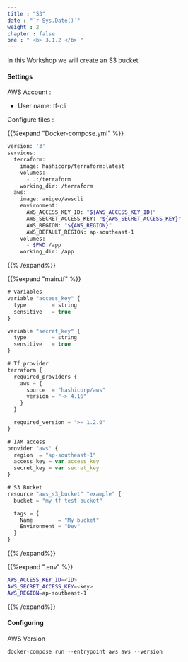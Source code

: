 ```yaml
---
title : "S3"
date : "`r Sys.Date()`"
weight : 2
chapter : false
pre : " <b> 3.1.2 </b> "
---
```


In this Workshop we will create an S3 bucket

#### Settings

AWS Account :

- User name: tf-cli

Configure files :

{{%expand "Docker-compose.yml" %}}
```sh
version: '3'
services:
  terraform:
    image: hashicorp/terraform:latest
    volumes:
      - .:/terraform
    working_dir: /terraform
  aws:
    image: anigeo/awscli
    environment:
      AWS_ACCESS_KEY_ID: "${AWS_ACCESS_KEY_ID}"
      AWS_SECRET_ACCESS_KEY: "${AWS_SECRET_ACCESS_KEY}"
      AWS_REGION: "${AWS_REGION}"
      AWS_DEFAULT_REGION: ap-southeast-1
    volumes:
      - $PWD:/app
    working_dir: /app
 ``` 
{{% /expand%}}


{{%expand "main.tf" %}}

```js
# Variables
variable "access_key" {
  type        = string
  sensitive   = true
}

variable "secret_key" {
  type        = string
  sensitive   = true
}

# Tf provider
terraform {
  required_providers {
    aws = {
      source  = "hashicorp/aws"
      version = "~> 4.16"
    }
  }

  required_version = ">= 1.2.0"
}

# IAM access
provider "aws" {
  region  = "ap-southeast-1"
  access_key = var.access_key
  secret_key = var.secret_key
}

# S3 Bucket
resource "aws_s3_bucket" "example" {
  bucket = "my-tf-test-bucket"

  tags = {
    Name        = "My bucket"
    Environment = "Dev"
  }
}
```
{{% /expand%}}

{{%expand ".env" %}}
```sh
AWS_ACCESS_KEY_ID=<ID>
AWS_SECRET_ACCESS_KEY=<key>
AWS_REGION=ap-southeast-1
```
{{% /expand%}}

#### Configuring

AWS Version
```js
docker-compose run --entrypoint aws aws --version
```
